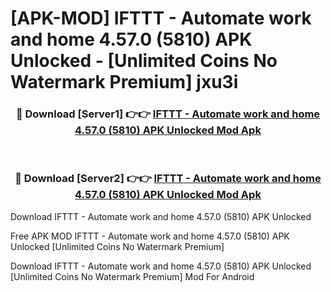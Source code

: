 # [APK-MOD] IFTTT - Automate work and home 4.57.0 (5810) APK Unlocked - [Unlimited Coins No Watermark Premium] jxu3i



<div align="center">
<h3>🔴 Download [Server1] 👉👉 <a href="https://momento.my/?title=IFTTT_-_Automate_work_and_home_4.57.0_(5810)_APK_Unlocked">IFTTT - Automate work and home 4.57.0 (5810) APK Unlocked Mod Apk</a></h3><br>

<h3>🔴 Download [Server2] 👉👉 <a href="https://momento.my/?title=IFTTT_-_Automate_work_and_home_4.57.0_(5810)_APK_Unlocked">IFTTT - Automate work and home 4.57.0 (5810) APK Unlocked Mod Apk</a></h3>
</div>



Download IFTTT - Automate work and home 4.57.0 (5810) APK Unlocked 

Free APK MOD IFTTT - Automate work and home 4.57.0 (5810) APK Unlocked [Unlimited Coins No Watermark Premium]

Download IFTTT - Automate work and home 4.57.0 (5810) APK Unlocked [Unlimited Coins No Watermark Premium] Mod For Android
